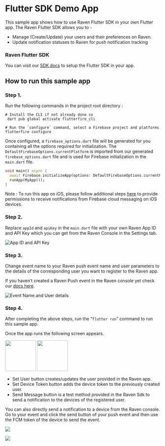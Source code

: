 # Flutter SDK Demo App

This sample app shows how to use Raven Flutter SDK in your own Flutter app. The Raven Flutter SDK allows you to -

* Manage (Create/Update) your users and their preferences on Raven.
* Update notification statuses to Raven for push notification tracking

### Raven Flutter SDK

You can visit our [SDK docs](https://github.com/ravenappdev/raven-flutter-sdk) to setup the Flutter SDK in your app.

## How to run this sample app

### Step 1.&#x20;

Run the following commands in the project root directory :

```shell
# Install the CLI if not already done so
 dart pub global activate flutterfire_cli
 
# Run the `configure` command, select a Firebase project and platforms   
flutterfire configure
```

Once configured, a `firebase_options.dart` file will be generated for you containing all the options required for initialization. The `DefaultFirebaseOptions.currentPlatform` is imported from our generated `firebase_options.dart` file and is used for Firebase initialization in the `main.dart` file.

```dart
void main() async {
  await Firebase.initializeApp(options: DefaultFirebaseOptions.currentPlatform);
  runApp(MyApp());
}
```

Note : To run this app on iOS, please follow additional steps [here](https://firebase.flutter.dev/docs/messaging/apple-integration) to provide  permissions to receive notifications from Firebase cloud messaging on iOS devices.

### Step 2.

Replace `appId` and `apiKey` in the `main.dart` file with your own Raven App ID and API Key which you can get from the Raven Console in the Settings tab.

![App ID and API Key](https://files.gitbook.com/v0/b/gitbook-x-prod.appspot.com/o/spaces%2F-MG-HQd2A2Z9XgtUEjJF%2Fuploads%2FgH3n1ibwRkMtP6LkNleO%2F4D2puGmTm6xTmWVE2cVy5a4mBtMRN3Tjj1mAIx-O8VLlZ7-LRxkqFLIuvUE2fsbYIPKIYvSHONbNqQviP0ipG9kDqfE6-4LTJBSwIyeJCjNgCDXST9X14YDXx0WLLzyOYPwtGlbo.jpg?alt=media&token=9dfdfc9a-d805-49df-8907-c5eaa1eaaa9f)

### Step 3.

Change event name to your Raven push event name and user parameters to the details of the corresponding user you want to register to the Raven app.

If you haven’t created a Raven Push event in the Raven console yet check our [docs here](flutter-sdk.md#step-4.-test).

![Event Name and User details](https://files.gitbook.com/v0/b/gitbook-x-prod.appspot.com/o/spaces%2F-MG-HQd2A2Z9XgtUEjJF%2Fuploads%2FEOns9r7Jwgn4eXIhl3f9%2FPrKfJyraYkFc_gfG5E5MmlisshlYPT1M4ysZlVEIRFKg5VMMXb3GTom5Lo5R3gLPSQNYgjAPIRkqYSCm7e8RarWuAjkhod-v0euLMs0HxlIN3SAViDC8qlnJEB_zd2cx_rO3ySPf.jpg?alt=media&token=557d83a6-9ab5-439e-a42b-3e4703e9b370)

### Step 4.&#x20;

After completing the above steps, run the “`flutter run`” command to run this sample app.

Once the app runs the following screen appears.

<p float="left">
  <img src="https://lh5.googleusercontent.com/tURwtA5asTvQZugpBk0GgZdeT8WOvFFK3h-GbVyz-ti2abDkqcCyKTqv944M2VAivm0QTHXwFyS-sqbMPFD8iqzg70vhAkOxnaqdH3FEpTM4XCbdxxMKBRbLjmDeUxq7V1RmpTHu" width="100" />
  <img src="https://lh6.googleusercontent.com/-UraLtzSngzmpTG_GLxIEO18Jr5j2cEayGN017aiGERZClVRHyEjTngJGFNkXVzCsCZcn4_OuFSlRjAIY0gej4_3viVcksPCZ4MxIlrB8PVoJiFhlU442DvOiX-ssIyvPYYJfz8D" width="100" /> 
</p>


* Set User button creates/updates the user provided in the Raven app.
* Set Device Token button adds the device token to the previously created user.
* Send Message button is a test method provided in the Raven Sdk to send a notification to the devices of the registered user.

You can also directly send a notification to a device from the Raven console. Go to your event and click the send button of your push event and then use the FCM token of the device to send the event.

![](https://files.gitbook.com/v0/b/gitbook-x-prod.appspot.com/o/spaces%2F-MG-HQd2A2Z9XgtUEjJF%2Fuploads%2FtLnp4A5V83IZInimsSRf%2FYCOBTw4ptA_zBKGMlLRvJ8R5Iwi7IOZHwuorDF2jkzaEYm878JSdScFHuGMrkNzPS2EFwKDCVT9ULN6UiGM7zhcCmrVfF0jz77qp1zlkH2QaT5lPTnwH5SXOrIl2d4IA52vy1O-B.jpg?alt=media&token=4311d574-512a-4566-a4a4-a8e89b976624)

![](https://files.gitbook.com/v0/b/gitbook-x-prod.appspot.com/o/spaces%2F-MG-HQd2A2Z9XgtUEjJF%2Fuploads%2Fk4lpHOF5upSaEjxhzsVX%2FT0hzVfhJKvMLiPvOK0YFHXL7q37kM6RmCpAMYXpMzNF1sVKXWPbVcgqYalEoLShluCAcKlCGfyd5FKhfFIid0UFKfQDTwpUWROIXA9gyxZbf7DCSdm4c_DG9tX19vHOS-F7cy379.jpg?alt=media&token=712a08fd-7ea5-4225-adb3-8d595d658f83)
